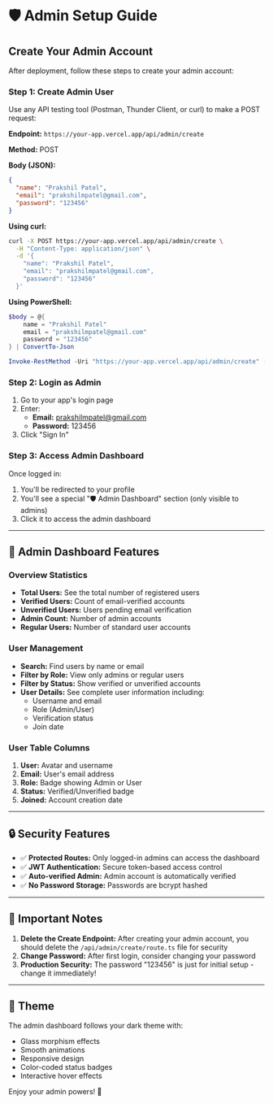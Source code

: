 # 🛡️ Admin Setup Guide

## Create Your Admin Account

After deployment, follow these steps to create your admin account:

### Step 1: Create Admin User

Use any API testing tool (Postman, Thunder Client, or curl) to make a POST request:

**Endpoint:** `https://your-app.vercel.app/api/admin/create`

**Method:** POST

**Body (JSON):**
```json
{
  "name": "Prakshil Patel",
  "email": "prakshilmpatel@gmail.com",
  "password": "123456"
}
```

**Using curl:**
```bash
curl -X POST https://your-app.vercel.app/api/admin/create \
  -H "Content-Type: application/json" \
  -d '{
    "name": "Prakshil Patel",
    "email": "prakshilmpatel@gmail.com",
    "password": "123456"
  }'
```

**Using PowerShell:**
```powershell
$body = @{
    name = "Prakshil Patel"
    email = "prakshilmpatel@gmail.com"
    password = "123456"
} | ConvertTo-Json

Invoke-RestMethod -Uri "https://your-app.vercel.app/api/admin/create" -Method POST -Body $body -ContentType "application/json"
```

### Step 2: Login as Admin

1. Go to your app's login page
2. Enter:
   - **Email:** prakshilmpatel@gmail.com
   - **Password:** 123456
3. Click "Sign In"

### Step 3: Access Admin Dashboard

Once logged in:
1. You'll be redirected to your profile
2. You'll see a special "🛡️ Admin Dashboard" section (only visible to admins)
3. Click it to access the admin dashboard

---

## 🎯 Admin Dashboard Features

### Overview Statistics
- **Total Users:** See the total number of registered users
- **Verified Users:** Count of email-verified accounts
- **Unverified Users:** Users pending email verification
- **Admin Count:** Number of admin accounts
- **Regular Users:** Number of standard user accounts

### User Management
- **Search:** Find users by name or email
- **Filter by Role:** View only admins or regular users
- **Filter by Status:** Show verified or unverified accounts
- **User Details:** See complete user information including:
  - Username and email
  - Role (Admin/User)
  - Verification status
  - Join date

### User Table Columns
1. **User:** Avatar and username
2. **Email:** User's email address
3. **Role:** Badge showing Admin or User
4. **Status:** Verified/Unverified badge
5. **Joined:** Account creation date

---

## 🔒 Security Features

- ✅ **Protected Routes:** Only logged-in admins can access the dashboard
- ✅ **JWT Authentication:** Secure token-based access control
- ✅ **Auto-verified Admin:** Admin account is automatically verified
- ✅ **No Password Storage:** Passwords are bcrypt hashed

---

## 📝 Important Notes

1. **Delete the Create Endpoint:** After creating your admin account, you should delete the `/api/admin/create/route.ts` file for security
2. **Change Password:** After first login, consider changing your password
3. **Production Security:** The password "123456" is just for initial setup - change it immediately!

---

## 🎨 Theme

The admin dashboard follows your dark theme with:
- Glass morphism effects
- Smooth animations
- Responsive design
- Color-coded status badges
- Interactive hover effects

Enjoy your admin powers! 🚀
